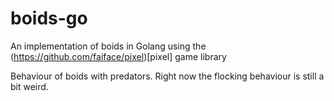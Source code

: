 # boids-go


An implementation of boids in Golang using the (https://github.com/faiface/pixel)[pixel] game library

Behaviour of boids with predators. Right now the flocking behaviour is still a bit weird.

